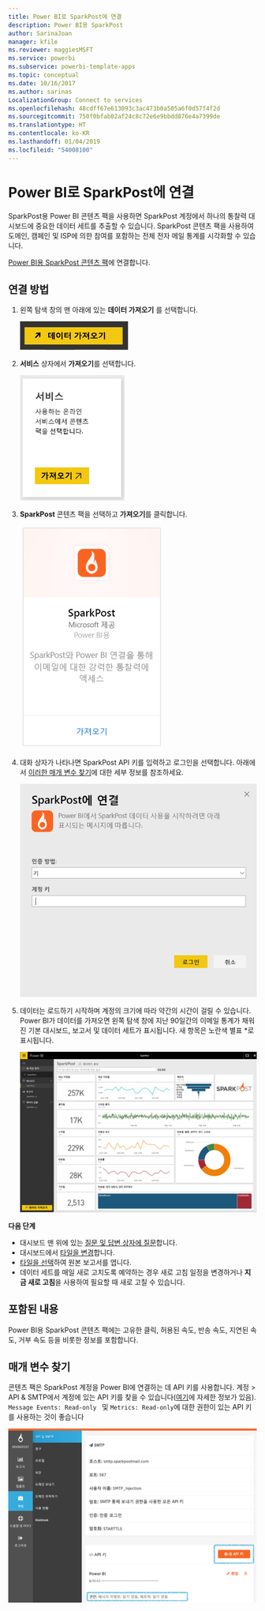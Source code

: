 ```yaml
---
title: Power BI로 SparkPost에 연결
description: Power BI용 SparkPost
author: SarinaJoan
manager: kfile
ms.reviewer: maggiesMSFT
ms.service: powerbi
ms.subservice: powerbi-template-apps
ms.topic: conceptual
ms.date: 10/16/2017
ms.author: sarinas
LocalizationGroup: Connect to services
ms.openlocfilehash: 48cdff67e613093c3ac473b0a505a6f0d57f4f2d
ms.sourcegitcommit: 750f0bfab02af24c8c72e6e9bbdd876e4a7399de
ms.translationtype: HT
ms.contentlocale: ko-KR
ms.lasthandoff: 01/04/2019
ms.locfileid: "54008100"
---
```

# <a name="connect-to-sparkpost-with-power-bi"></a>Power BI로 SparkPost에 연결
SparkPost용 Power BI 콘텐츠 팩을 사용하면 SparkPost 계정에서 하나의 통찰력 대시보드에 중요한 데이터 세트를 추출할 수 있습니다. SparkPost 콘텐츠 팩을 사용하여 도메인, 캠페인 및 ISP에 의한 참여를 포함하는 전체 전자 메일 통계를 시각화할 수 있습니다.

[Power BI용 SparkPost 콘텐츠 팩](https://app.powerbi.com/getdata/services/spark-post)에 연결합니다.

## <a name="how-to-connect"></a>연결 방법
1. 왼쪽 탐색 창의 맨 아래에 있는 **데이터 가져오기** 를 선택합니다.
   
   ![](media/service-connect-to-sparkpost/getdata.png)
2. **서비스** 상자에서 **가져오기**를 선택합니다.
   
   ![](media/service-connect-to-sparkpost/services.png)
3. **SparkPost** 콘텐츠 팩을 선택하고 **가져오기**를 클릭합니다. 
   
   ![](media/service-connect-to-sparkpost/sparkpost.png)
4. 대화 상자가 나타나면 SparkPost API 키를 입력하고 로그인을 선택합니다. 아래에서 [이러한 매개 변수 찾기](#FindingParams)에 대한 세부 정보를 참조하세요.
   
   ![](media/service-connect-to-sparkpost/creds.png)
5. 데이터는 로드하기 시작하며 계정의 크기에 따라 약간의 시간이 걸릴 수 있습니다. Power BI가 데이터를 가져오면 왼쪽 탐색 창에 지난 90일간의 이메일 통계가 채워진 기본 대시보드, 보고서 및 데이터 세트가 표시됩니다. 새 항목은 노란색 별표 \*로 표시됩니다.
   
   ![](media/service-connect-to-sparkpost/dashboard.png)

**다음 단계**

* 대시보드 맨 위에 있는 [질문 및 답변 상자에 질문](consumer/end-user-q-and-a.md)합니다.
* 대시보드에서 [타일을 변경](service-dashboard-edit-tile.md)합니다.
* [타일을 선택](consumer/end-user-tiles.md)하여 원본 보고서를 엽니다.
* 데이터 세트를 매일 새로 고치도록 예약하는 경우 새로 고침 일정을 변경하거나 **지금 새로 고침**을 사용하여 필요할 때 새로 고칠 수 있습니다.

## <a name="whats-included"></a>포함된 내용
Power BI용 SparkPost 콘텐츠 팩에는 고유한 클릭, 허용된 속도, 반송 속도, 지연된 속도, 거부 속도 등을 비롯한 정보를 포함합니다.

<a name="FindingParams"></a>

## <a name="finding-parameters"></a>매개 변수 찾기
콘텐츠 팩은 SparkPost 계정을 Power BI에 연결하는 데 API 키를 사용합니다. 계정 \> API & SMTP에서 계정에 있는 API 키를 찾을 수 있습니다([여기](https://support.sparkpost.com/customer/portal/articles/1933377-create-api-keys)에 자세한 정보가 있음). `Message Events: Read-only ` 및 `Metrics: Read-only`에 대한 권한이 있는 API 키를 사용하는 것이 좋습니다 

![](media/service-connect-to-sparkpost/sparkpost1.png)

